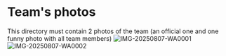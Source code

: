 Team's photos
====

This directory must contain 2 photos of the team (an official one and one funny photo with all team members)
![IMG-20250807-WA0001](https://github.com/user-attachments/assets/4c51c218-e231-44ae-a321-6f204165047e)
![IMG-20250807-WA0002](https://github.com/user-attachments/assets/2f289353-01c2-4360-a7aa-66f612cfb602)

